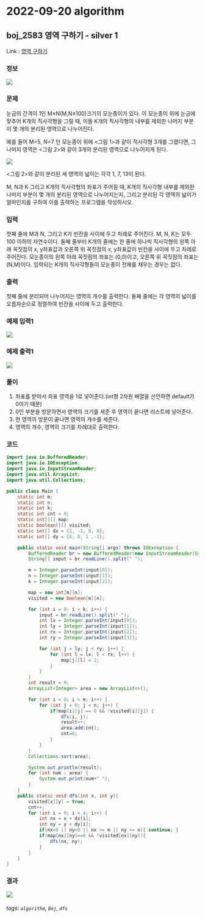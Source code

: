# 2022-09-20 algorithm

## boj_2583 영역 구하기 - silver 1

Link : [영역 구하기](https://www.acmicpc.net/problem/2583)

### 정보

![](https://i.imgur.com/Et76ftB.png)


### 문제
눈금의 간격이 1인 M×N(M,N≤100)크기의 모눈종이가 있다. 이 모눈종이 위에 눈금에 맞추어 K개의 직사각형을 그릴 때, 이들 K개의 직사각형의 내부를 제외한 나머지 부분이 몇 개의 분리된 영역으로 나누어진다.

예를 들어 M=5, N=7 인 모눈종이 위에 <그림 1>과 같이 직사각형 3개를 그렸다면, 그 나머지 영역은 <그림 2>와 같이 3개의 분리된 영역으로 나누어지게 된다.

![](https://i.imgur.com/NitUPhn.png)

<그림 2>와 같이 분리된 세 영역의 넓이는 각각 1, 7, 13이 된다.

M, N과 K 그리고 K개의 직사각형의 좌표가 주어질 때, K개의 직사각형 내부를 제외한 나머지 부분이 몇 개의 분리된 영역으로 나누어지는지, 그리고 분리된 각 영역의 넓이가 얼마인지를 구하여 이를 출력하는 프로그램을 작성하시오.

### 입력
첫째 줄에 M과 N, 그리고 K가 빈칸을 사이에 두고 차례로 주어진다. M, N, K는 모두 100 이하의 자연수이다. 둘째 줄부터 K개의 줄에는 한 줄에 하나씩 직사각형의 왼쪽 아래 꼭짓점의 x, y좌표값과 오른쪽 위 꼭짓점의 x, y좌표값이 빈칸을 사이에 두고 차례로 주어진다. 모눈종이의 왼쪽 아래 꼭짓점의 좌표는 (0,0)이고, 오른쪽 위 꼭짓점의 좌표는(N,M)이다. 입력되는 K개의 직사각형들이 모눈종이 전체를 채우는 경우는 없다.

### 출력
첫째 줄에 분리되어 나누어지는 영역의 개수를 출력한다. 둘째 줄에는 각 영역의 넓이를 오름차순으로 정렬하여 빈칸을 사이에 두고 출력한다.

### 예제 입력1
![](https://i.imgur.com/EhQG8kt.png)


### 예제 출력1
![](https://i.imgur.com/YyIdGMm.png)



### 풀이
1. 좌표를 받아서 좌표 영역을 1로 넣어준다.(int형 2차원 배열을 선언하면 default가 0이기 때문)
2. 0인 부분을 방문하면서 영역의 크기를 세준 후 영역이 끝나면 리스트에 넣어준다.
3. 한 영역의 방문이 끝나면 영역의 개수를 세준다.
4. 영역의 개수, 영역의 크기를 차례대로 출력한다.

### 코드
```java
import java.io.BufferedReader;
import java.io.IOException;
import java.io.InputStreamReader;
import java.util.ArrayList;
import java.util.Collections;

public class Main {
    static int m;
    static int n;
    static int k;
    static int cnt = 0;
    static int[][] map;
    static boolean[][] visited;
    static int[] dx = {1, -1, 0, 0};
    static int[] dy = {0, 0, 1 ,-1};

    public static void main(String[] args) throws IOException {
        BufferedReader br = new BufferedReader(new InputStreamReader(System.in));
        String[] input = br.readLine().split(" ");

        m = Integer.parseInt(input[0]);
        n = Integer.parseInt(input[1]);
        k = Integer.parseInt(input[2]);

        map = new int[m][n];
        visited = new boolean[m][n];

        for (int i = 0; i < k; i++) {
            input = br.readLine().split(" ");
            int lx = Integer.parseInt(input[0]);
            int ly = Integer.parseInt(input[1]);
            int rx = Integer.parseInt(input[2]);
            int ry = Integer.parseInt(input[3]);

            for (int j = ly; j < ry; j++) {
                for (int l = lx; l < rx; l++) {
                    map[j][l] = 1;
                }
            }
        }
        int result = 0;
        ArrayList<Integer> area = new ArrayList<>();

        for (int i = 0; i < m; i++) {
            for (int j = 0; j < n; j++) {
                if(map[i][j] == 0 && !visited[i][j]) {
                    dfs(i, j);
                    result++;
                    area.add(cnt);
                    cnt=0;
                }
            }
        }
        Collections.sort(area);

        System.out.println(result);
        for (int num : area) {
            System.out.print(num+" ");
        }
    }
    public static void dfs(int x, int y){
        visited[x][y] = true;
        cnt++;
        for (int i = 0; i < 4; i++) {
            int nx = x + dx[i];
            int ny = y + dy[i];
            if(nx<0 || ny<0 || nx >= m || ny >= n){ continue; }
            if(map[nx][ny]==0 && !visited[nx][ny]){
                dfs(nx, ny);
            }
        }
    }
}
```

### 결과
![](https://i.imgur.com/M7hhMBu.png)


###### tags: `algorithm`, `Boj`, `dfs`
